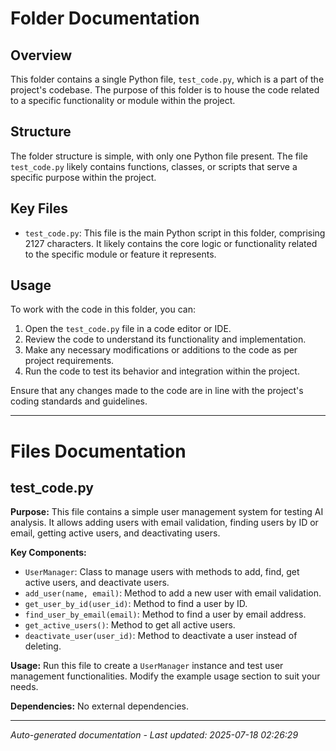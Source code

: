 # Folder Documentation

## Overview
This folder contains a single Python file, `test_code.py`, which is a part of the project's codebase. The purpose of this folder is to house the code related to a specific functionality or module within the project.

## Structure
The folder structure is simple, with only one Python file present. The file `test_code.py` likely contains functions, classes, or scripts that serve a specific purpose within the project.

## Key Files
- `test_code.py`: This file is the main Python script in this folder, comprising 2127 characters. It likely contains the core logic or functionality related to the specific module or feature it represents.

## Usage
To work with the code in this folder, you can:
1. Open the `test_code.py` file in a code editor or IDE.
2. Review the code to understand its functionality and implementation.
3. Make any necessary modifications or additions to the code as per project requirements.
4. Run the code to test its behavior and integration within the project.

Ensure that any changes made to the code are in line with the project's coding standards and guidelines.

---

# Files Documentation

## test_code.py

**Purpose:** This file contains a simple user management system for testing AI analysis. It allows adding users with email validation, finding users by ID or email, getting active users, and deactivating users.

**Key Components:**
- `UserManager`: Class to manage users with methods to add, find, get active users, and deactivate users.
- `add_user(name, email)`: Method to add a new user with email validation.
- `get_user_by_id(user_id)`: Method to find a user by ID.
- `find_user_by_email(email)`: Method to find a user by email address.
- `get_active_users()`: Method to get all active users.
- `deactivate_user(user_id)`: Method to deactivate a user instead of deleting.

**Usage:** Run this file to create a `UserManager` instance and test user management functionalities. Modify the example usage section to suit your needs.

**Dependencies:** No external dependencies.

---
*Auto-generated documentation - Last updated: 2025-07-18 02:26:29*
